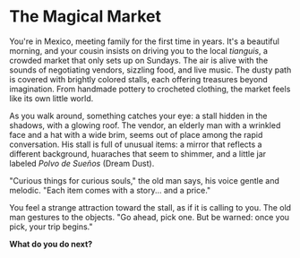 # The Magical Market

You're in Mexico, meeting family for the first time in years. It's a beautiful morning, and your cousin insists on driving you to the local *tianguis*, a crowded market that only sets up on Sundays. The air is alive with the sounds of negotiating vendors, sizzling food, and live music. The dusty path is covered with brightly colored stalls, each offering treasures beyond imagination. From handmade pottery to crocheted clothing, the market feels like its own little world.

As you walk around, something catches your eye: a stall hidden in the shadows, with a glowing roof. The vendor, an elderly man with a wrinkled face and a hat with a wide brim, seems out of place among the rapid conversation. His stall is full of unusual items: a mirror that reflects a different background, huaraches that seem to shimmer, and a little jar labeled *Polvo de Sueños* (Dream Dust).

"Curious things for curious souls," the old man says, his voice gentle and melodic. "Each item comes with a story... and a price."

You feel a strange attraction toward the stall, as if it is calling to you. The old man gestures to the objects. "Go ahead, pick one. But be warned: once you pick, your trip begins."

**What do you do next?**
